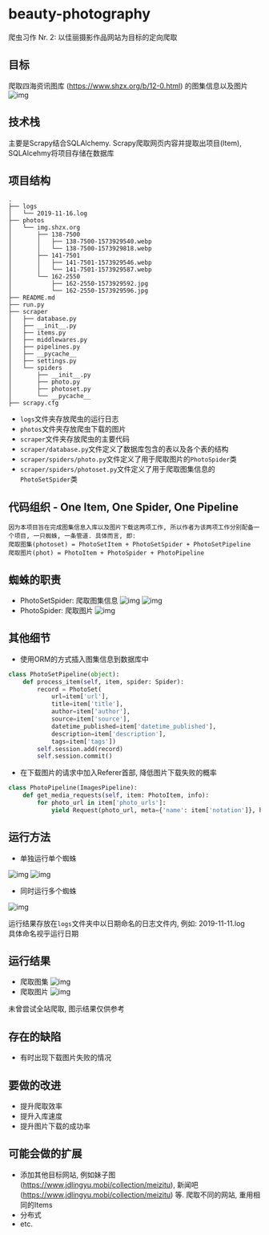 # beauty-photography
爬虫习作 Nr. 2: 以佳丽摄影作品网站为目标的定向爬取 

## 目标
爬取四海资讯图库 (https://www.shzx.org/b/12-0.html) 的图集信息以及图片
![img](introduction/screenshot-001.PNG)

## 技术栈
主要是Scrapy结合SQLAlchemy. Scrapy爬取网页内容并提取出项目(Item), SQLAlcehmy将项目存储在数据库

## 项目结构
```
.
├── logs
│   └── 2019-11-16.log
├── photos
│   └── img.shzx.org
│       ├── 138-7500
│       │   ├── 138-7500-1573929540.webp
│       │   └── 138-7500-1573929818.webp
│       ├── 141-7501
│       │   ├── 141-7501-1573929546.webp
│       │   └── 141-7501-1573929587.webp
│       └── 162-2550
│           ├── 162-2550-1573929592.jpg
│           └── 162-2550-1573929596.jpg
├── README.md
├── run.py
├── scraper
│   ├── database.py
│   ├── __init__.py
│   ├── items.py
│   ├── middlewares.py
│   ├── pipelines.py
│   ├── __pycache__
│   ├── settings.py
│   └── spiders
│       ├── __init__.py
│       ├── photo.py
│       ├── photoset.py
│       └── __pycache__
├── scrapy.cfg
```
- `logs`文件夹存放爬虫的运行日志  
- `photos`文件夹存放爬虫下载的图片
- `scraper`文件夹存放爬虫的主要代码
- `scraper/database.py`文件定义了数据库包含的表以及各个表的结构
- `scraper/spiders/photo.py`文件定义了用于爬取图片的`PhotoSpider`类
- `scraper/spiders/photoset.py`文件定义了用于爬取图集信息的`PhotoSetSpider`类

## 代码组织 - One Item, One Spider, One Pipeline
```
因为本项目旨在完成图集信息入库以及图片下载这两项工作, 所以作者为该两项工作分别配备一个项目, 一只蜘蛛, 一条管道. 具体而言, 即:
爬取图集(photoset) = PhotoSetItem + PhotoSetSpider + PhotoSetPipeline
爬取图片(phot) = PhotoItem + PhotoSpider + PhotoPipeline
```

## 蜘蛛的职责
- PhotoSetSpider: 爬取图集信息
![img](introduction/screenshot-002.PNG)
![img](introduction/screenshot-006.PNG)
- PhotoSpider: 爬取图片
![img](introduction/screenshot-004.PNG)

## 其他细节
- 使用ORM的方式插入图集信息到数据库中
```python
class PhotoSetPipeline(object):
    def process_item(self, item, spider: Spider):
        record = PhotoSet(
            url=item['url'],
            title=item['title'], 
            author=item['author'],
            source=item['source'], 
            datetime_published=item['datetime_published'],
            description=item['description'],
            tags=item['tags'])
        self.session.add(record)
        self.session.commit()
```
- 在下载图片的请求中加入Referer首部, 降低图片下载失败的概率
```python
class PhotoPipeline(ImagesPipeline):
    def get_media_requests(self, item: PhotoItem, info):
        for photo_url in item['photo_urls']:
            yield Request(photo_url, meta={'name': item['notation']}, headers={'Referer': item['webpage_url']})
```

## 运行方法
- 单独运行单个蜘蛛

![img](introduction/screenshot-008.PNG)
![img](introduction/screenshot-009.PNG)

- 同时运行多个蜘蛛

![img](introduction/screenshot-010.PNG)


运行结果存放在`logs`文件夹中以日期命名的日志文件内, 例如: 2019-11-11.log  
具体命名视乎运行日期



## 运行结果
- 爬取图集
![img](introduction/screenshot-003.PNG)
- 爬取图片
![img](introduction/screenshot-007.PNG)

未曾尝试全站爬取, 图示结果仅供参考



## 存在的缺陷
- 有时出现下载图片失败的情况


## 要做的改进
- 提升爬取效率
- 提升入库速度
- 提升图片下载的成功率


## 可能会做的扩展
- 添加其他目标网站, 例如妹子图 (https://www.jdlingyu.mobi/collection/meizitu), 新闻吧 (https://www.jdlingyu.mobi/collection/meizitu) 等. 爬取不同的网站, 重用相同的Items
- 分布式
- etc.
